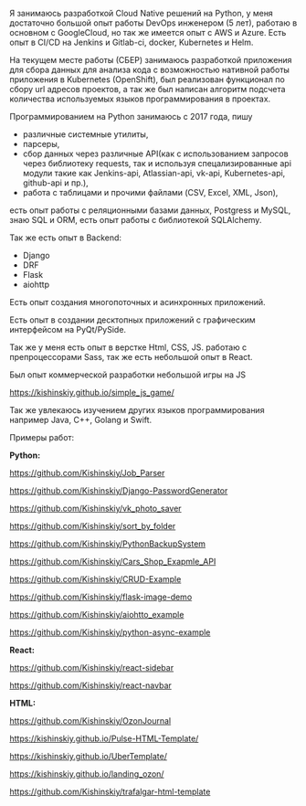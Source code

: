 Я занимаюсь разработкой Cloud Native решений на Python, у меня достаточно большой опыт работы DevOps инженером (5 лет), работаю в основном с GoogleCloud, но так же имеется опыт с AWS и Azure. 
Есть опыт в CI/CD на Jenkins и Gitlab-ci, docker, Kubernetes и Helm.

На текущем месте работы (СБЕР) занимаюсь разработкой приложения для сбора данных  для анализа кода с возможностью нативной работы приложения в Kubernetes (OpenShift), был реализован функционал по сбору url адресов проектов, а так же был написан алгоритм подсчета количества используемых языков программирования в проектах.

Программированием на Python занимаюсь c 2017  года,
пишу 
- различные системные утилиты, 
- парсеры, 
- сбор данных через различные API(как c  использованием запросов через библиотеку requests, так и используя спецализированные api модули такие как Jenkins-api, Atlassian-api, vk-api, Kubernetes-api, github-api и пр.), 
- работа с таблицами и прочими файлами (CSV, Excel, XML, Json), 

есть опыт работы с реляционными базами данных, Postgress и MySQL, знаю SQL и ORM, есть опыт работы с библиотекой  SQLAlchemy.

Так же есть опыт в Backend:
- Django
- DRF
- Flask
- aiohttp

Есть опыт создания многопоточных и асинхронных приложений.

Есть опыт в создании десктопных приложений с графическим интерфейсом на PyQt/PySide.

Так же у меня есть опыт в верстке Html, CSS, JS.
работаю с препроцессорами Sass, так же есть небольшой опыт в React.

Был опыт коммерческой разработки небольшой игры на JS

https://kishinskiy.github.io/simple_js_game/

Так же увлекаюсь изучением других языков программирования например Java, C++, Golang и Swift.

Примеры работ:


**Python:**

https://github.com/Kishinskiy/Job_Parser

https://github.com/Kishinskiy/Django-PasswordGenerator

https://github.com/Kishinskiy/vk_photo_saver

https://github.com/Kishinskiy/sort_by_folder

https://github.com/Kishinskiy/PythonBackupSystem

https://github.com/Kishinskiy/Cars_Shop_Exapmle_API

https://github.com/Kishinskiy/CRUD-Example

https://github.com/Kishinskiy/flask-image-demo

https://github.com/Kishinskiy/aiohtto_example

https://github.com/Kishinskiy/python-async-example


**React:**

https://github.com/Kishinskiy/react-sidebar

https://github.com/Kishinskiy/react-navbar


**HTML:**

https://github.com/Kishinskiy/OzonJournal

https://kishinskiy.github.io/Pulse-HTML-Template/

https://kishinskiy.github.io/UberTemplate/

https://kishinskiy.github.io/landing_ozon/

https://github.com/Kishinskiy/trafalgar-html-template

